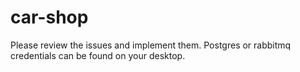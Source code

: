 # car-shop

Please review the issues and implement them. Postgres or rabbitmq credentials can be found on your desktop.
